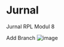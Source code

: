 # Jurnal
Jurnal RPL Modul 8

Add Branch
![image](https://user-images.githubusercontent.com/37774179/38008629-ec7cdb34-3279-11e8-94b4-52cf1670d5ff.png)
